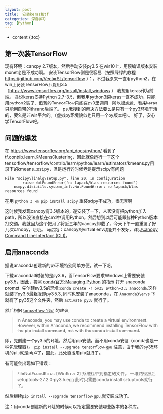 ```yaml
---
layout: post
title:  安装keras和tf
categories: 深度学习
tag: [Python]
---
```


* content
{:toc}

## 第一次装TensorFlow
现有环境：canopy 2.7版本，然后手动安装py3.5
在win10上，用预编译版本安装mxnet老是不成功啊。
安装TensorFlow倒是很容易（按照绿绿的教程 https://github.com/VectorSL/tensorflow ）：，不过我原来一直用python2，在win上安装TensorFlow只能用3.5（https://www.tensorflow.org/install/install_windows ）
我想用keras作为前端。
虽说keras支持Python 2.7-3.5，但我用python3装keras一直不成功，只能用python2装了，但我的TensorFlow只能在py3里调用，所以很尴尬，看来keras只能用自带的theano后端了。
ps.我搜到的解决方法要么是只有一个py3环境干活的，要么是非win平台的。（虚拟py环境貌似也只用一个py版本吧）。
好了，安心学TensorFlow吧。


## 问题的爆发
在 https://www.tensorflow.org/api_docs/python/ 看到了tf.contrib.learn.KMeansClustering，因此就像运行一下这个tensorflow/tensorflow/contrib/learn/python/learn/estimators/kmeans.py目录下的kmeans_test.py，但是运行的时候老是提示scipy有问题
```
File "scipy\linalg\setup.py", line 20, in configuration
        raise NotFoundError('no lapack/blas resources found')
    numpy.distutils.system_info.NotFoundError: no lapack/blas resources found
```

在用 `python 3 -m pip install scipy` 重装scipy不成功，很无奈啊


这时候我发现canopy有3.5版本的，遂安装了一下，人家没有把python加入path，所以没法直接在cmd中调用Python，然后想到以后可能跟各种Python版本打交道，我就因为这个把用了将近三年的canopy卸载了，今天下午一直重装了好几次canopy，哦哦。
马后炮：canopy的virtual env功能并不友好，详见[Canopy Command Line Interface (CLI)](http://docs.enthought.com/canopy/configure/canopy-cli.html)。

## 启用anaconda
据说anaconda创建新的py环境特别简单方便，试一下吧。

下载anaconda3时装的是py3.6，而TensorFlow要求Windows上需要安装py3.5，因此，按照 [conda官方:Managing Python](https://conda.io/docs/py2or3.html) 的指示
打开 anaconda prompt,
先创建py3.5的环境:`conda create -n py35 python=3.5 anaconda`,这样就装了py3.5最新版即py3.5.3, 同时也安装了anaconda
，在 `Anaconda3\envs` 下就有了 py35这个文件夹，然后 `activate py35` 就行了。

然后根据 [tensorflow 官网](https://www.tensorflow.org/install/install_windows) 的建议
>In Anaconda, you may use conda to create a virtual environment. However, within Anaconda, we recommend installing TensorFlow with the pip install command, not with the conda install command.

即，先创建一个py3.5的环境，然后用pip安装，而不用conda安装（conda也是一种包管理器）。
    ```
    pip install --upgrade tensorflow-gpu
    ```
注意，由于我的py35环境的pip就是pip3了，因此，此处直接用pip就行了。

有可能会出现如下错误：
 >   FileNotFoundError: [WinError 2] 系统找不到指定的文件。 一堆路径然后 setuptools-27.2.0-py3.5.egg
    此时只需要conda install setuptools就行了。
    

然后继续`pip install --upgrade tensorflow-gpu`,就安装成功了。

注：用conda创建新的环境的时候可以指定需要安装哪些版本的各种库。


